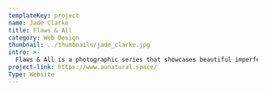 ```yaml
---
templateKey: project
name: Jade Clarke
title: Flaws & All
category: Web Design
thumbnail: ../thumbnails/jade_clarke.jpg
intro: >-
  Flaws & All is a photographic series that showcases beautiful imperfections. It creates an open space to admire the little things that make us uniquely human. Perfectly imperfect, flaws and all.
project-link: https://www.aunatural.space/
Type: Website
---
```

